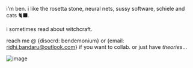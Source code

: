 i'm ben. i like the rosetta stone, neural nets, sussy software, schiele and cats 🐈‍⬛.

i sometimes read about witchcraft.

reach me @ {disocrd: bendemonium} or {email: ridhi.bandaru@outlook.com} if you want to collab. or just have _theories_...

![image](https://github.com/user-attachments/assets/756ca328-906d-4cea-95d4-9b09f5ae5c94)


<!---
ridhibandaru/ridhibandaru is a ✨ special ✨ repository because its `README.md` (this file) appears on your GitHub profile.
You can click the Preview link to take a look at your changes.
--->
